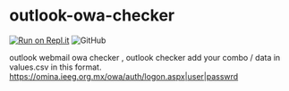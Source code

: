 # outlook-owa-checker

[![Run on Repl.it](https://replit.com/badge/github/cheemzboi/outlook-owa-checker)](https://replit.com/new/github/cheemzboi/outlook-owa-checker)
   <img alt="GitHub" src="https://img.shields.io/github/license/cheemzboi/outlook-owa-checker?color=purple&style=plastic">

outlook webmail owa checker , outlook checker
add your combo / data in values.csv in this format.
https://omina.ieeg.org.mx/owa/auth/logon.aspx|user|passwrd



